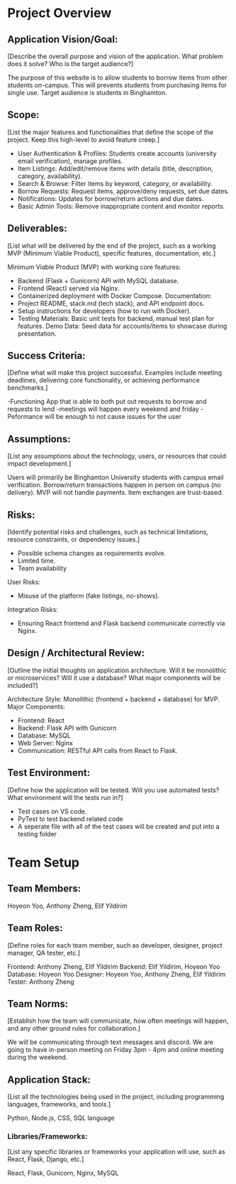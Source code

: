 # **Project Overview**

## **Application Vision/Goal:**
[Describe the overall purpose and vision of the application. What problem does it solve? Who is the target audience?]

The purpose of this website is to allow students to borrow items from other students on-campus.
This will prevents students from purchasing items for single use.
Target audience is students in Binghamton.

## **Scope:**
[List the major features and functionalities that define the scope of the project. Keep this high-level to avoid feature creep.]

- User Authentication & Profiles: Students create accounts (university email verification), manage profiles.
- Item Listings: Add/edit/remove items with details (title, description, category, availability).
- Search & Browse: Filter items by keyword, category, or availability.
- Borrow Requests: Request items, approve/deny requests, set due dates.
- Notifications: Updates for borrow/return actions and due dates.
- Basic Admin Tools: Remove inappropriate content and monitor reports.

## **Deliverables:**
[List what will be delivered by the end of the project, such as a working MVP (Minimum Viable Product), specific features, documentation, etc.]

Minimum Viable Product (MVP) with working core features:
- Backend (Flask + Gunicorn) API with MySQL database.
- Frontend (React) served via Nginx.
- Containerized deployment with Docker Compose.
Documentation:
- Project README, stack.md (tech stack), and API endpoint docs.
- Setup instructions for developers (how to run with Docker).
- Testing Materials: Basic unit tests for backend, manual test plan for features.
Demo Data: Seed data for accounts/items to showcase during presentation.

## **Success Criteria:**
[Define what will make this project successful. Examples include meeting deadlines, delivering core functionality, or achieving performance benchmarks.]

-Functioning App that is able to both put out requests to borrow and requests to lend
-meetings will happen every weekend and friday
-Peformance will be enough to not cause issues for the user

## **Assumptions:**
[List any assumptions about the technology, users, or resources that could impact development.]

Users will primarily be Binghamton University students with campus email verification.
Borrow/return transactions happen in person on campus (no delivery).
MVP will not handle payments. Item exchanges are trust-based.

## **Risks:**
[Identify potential risks and challenges, such as technical limitations, resource constraints, or dependency issues.]

- Possible schema changes as requirements evolve.
- Limited time.
- Team availability
  
User Risks:
- Misuse of the platform (fake listings, no-shows).
  
Integration Risks:
- Ensuring React frontend and Flask backend communicate correctly via Nginx.

## **Design / Architectural Review:**
[Outline the initial thoughts on application architecture. Will it be monolithic or microservices? Will it use a database? What major components will be included?]

Architecture Style: Monolithic (frontend + backend + database) for MVP.
Major Components:
- Frontend: React
- Backend: Flask API with Gunicorn
- Database: MySQL
- Web Server: Nginx
- Communication: RESTful API calls from React to Flask.

## **Test Environment:**
[Define how the application will be tested. Will you use automated tests? What environment will the tests run in?]
- Test cases on VS code.
- PyTest to test backend related code
- A seperate file with all of the test cases will be created and put into a testing folder
# **Team Setup**


## **Team Members:**
Hoyeon Yoo, Anthony Zheng, Elif Yildirim

## **Team Roles:**
[Define roles for each team member, such as developer, designer, project manager, QA tester, etc.]

Frontend: Anthony Zheng, Elif Yildirim
Backend: Elif Yildirim, Hoyeon Yoo
Database: Hoyeon Yoo
Designer: Hoyeon Yoo, Anthony Zheng, Elif Yildirim
Tester: Anthony Zheng

## **Team Norms:**
[Establish how the team will communicate, how often meetings will happen, and any other ground rules for collaboration.]

We will be communicating through text messages and discord. 
We are going to have in-person meeting on Friday 3pm - 4pm and online meeting during the weekend.

## **Application Stack:**
[List all the technologies being used in the project, including programming languages, frameworks, and tools.]

Python, Node.js, CSS, SQL language

### **Libraries/Frameworks:**
[List any specific libraries or frameworks your application will use, such as React, Flask, Django, etc.]

React, Flask, Gunicorn, Nginx, MySQL
